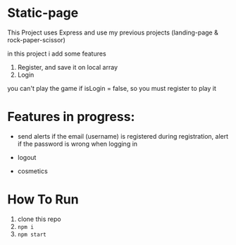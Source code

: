 # Static-page

This Project uses Express and use my previous projects (landing-page & rock-paper-scissor)

in this project i add some features

1. Register, and save it on local array
2. Login

you can't play the game if isLogin = false, so you must register to play it

# Features in progress:
- send alerts if the email (username) is registered during registration, alert if the password is wrong when logging in

- logout

- cosmetics


# How To Run

1. clone this repo
2. ```npm i```
3. ```npm start```
